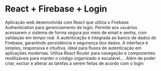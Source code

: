 # React + Firebase + Login

Aplicação web desenvolvida com React que utiliza o Firebase Authentication 
para gerenciamento de login. Permite aos usuários acessarem o sistema de forma segura por
meio de email e senha, com validação em tempo real. A autenticação é integrada ao banco de dados do
Firebase, garantindo persistência e segurança dos dados. A interface é simples, responsiva e intuitiva, ideal para fluxos de 
autenticação em aplicações modernas. Utiliza React Router para navegação e componentes reutilizáveis para manter o código 
organizado e escalável.... Além de poder criar, excluir e alterar as tarefas a serem feitas de acordo com o login
